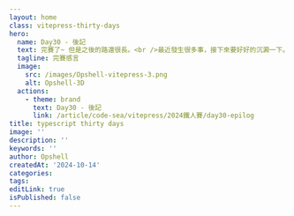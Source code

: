 ```yaml
---
layout: home
class: vitepress-thirty-days
hero:
  name: Day30 - 後記
  text: 完賽了~ 但是之後的路還很長。<br />最近發生很多事，接下來要好好的沉澱一下。
  tagline: 完賽感言
  image:
    src: /images/Opshell-vitepress-3.png
    alt: Opshell-3D
  actions:
    - theme: brand
      text: Day30 - 後記
      link: /article/code-sea/vitepress/2024鐵人賽/day30-epilog
title: typescript thirty days
image: ''
description: ''
keywords: ''
author: Opshell
createdAt: '2024-10-14'
categories:
tags:
editLink: true
isPublished: false
---
```

<style lang="scss">
    .vitepress-thirty-days {
        .VPHero {
            transform: translateY(120px);
            &.has-image {
                .image {
                    transform: translateY(50px);
                    .image-bg {
                        width: 350px;
                        height: 350px;
                    }
                    .image-src {
                        max-width: 400px;
                        max-height: 400px;
                    }
                }
                .name, .text {
                    line-height: 1.5;
                }
            }

            @include setRWD(959px) {
                transform: translateY(0);
                .main {
                    transform: translateY(80px);
                }
            }
            @include setRWD(638px) {
                &.has-image .image .image-src {
                    max-width: 300px;
                    max-height: 300px;
                }
            }
        }
    }
</style>
